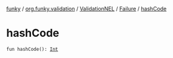 [funky](../../../index.md) / [org.funky.validation](../../index.md) / [ValidationNEL](../index.md) / [Failure](index.md) / [hashCode](.)

# hashCode

`fun hashCode(): `[`Int`](https://kotlinlang.org/api/latest/jvm/stdlib/kotlin/-int/index.html)